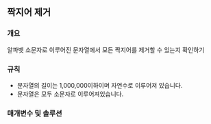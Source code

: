짝지어 제거
-----
### 개요
알파벳 소문자로 이루어진 문자열에서 모든 짝지어를 제거할 수 있는지 확인하기
### 규칙
+ 문자열의 길이는 1,000,000이하이며 자연수로 이루어져 있습니다.
+ 문자열은 모두 소문자로 이루어져있습니다. 
### 매개변수 및 솔루션
